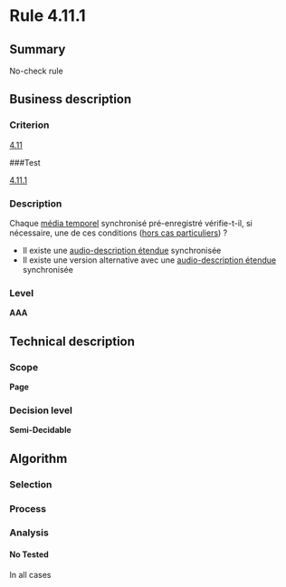 # Rule 4.11.1

## Summary

No-check rule

## Business description

### Criterion

[4.11](http://references.modernisation.gouv.fr/sites/default/files/RGAA3_RC2-1/referentiel_technique.htm#crit-4-11)

###Test

[4.11.1](http://references.modernisation.gouv.fr/sites/default/files/RGAA3_RC2-1/referentiel_technique.htm#test-4-11-1)

### Description

Chaque <a href="http://references.modernisation.gouv.fr/sites/default/files/RGAA3_RC2-1/glossaire.htm#mMediaTemp">m&eacute;dia temporel</a> synchronis&eacute; pr&eacute;-enregistr&eacute; v&eacute;rifie-t-il, si n&eacute;cessaire, une de ces conditions (<a href="http://references.modernisation.gouv.fr/sites/default/files/RGAA3_RC2-1/cas_particulier.htm#cpCrit4-" title="Cas particuliers pour le crit&egrave;re 4.11">hors cas particuliers</a>) ? 
 
 *  Il existe une <a href="http://references.modernisation.gouv.fr/sites/default/files/RGAA3_RC2-1/glossaire.htm#mAudioDescE">audio-description &eacute;tendue</a> synchronis&eacute;e 
 *  Il existe une version alternative avec une <a href="http://references.modernisation.gouv.fr/sites/default/files/RGAA3_RC2-1/glossaire.htm#mAudioDescE">audio-description &eacute;tendue</a> synchronis&eacute;e 


### Level

**AAA**

## Technical description

### Scope

**Page**

### Decision level

**Semi-Decidable**

## Algorithm

### Selection

### Process

### Analysis

#### No Tested 

In all cases
